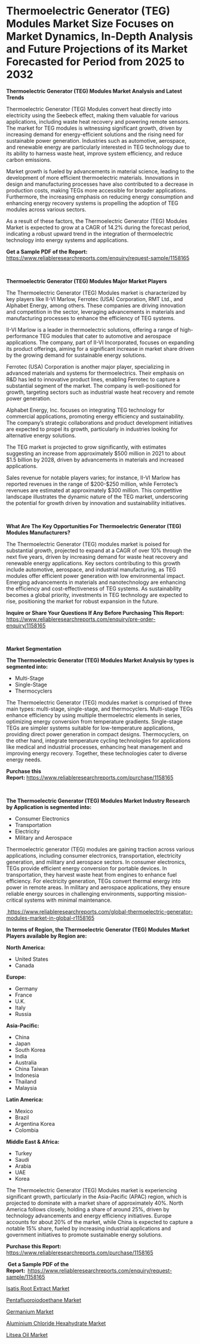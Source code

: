 <p><h1>Thermoelectric Generator (TEG) Modules Market Size Focuses on Market Dynamics, In-Depth Analysis and Future Projections of its Market Forecasted for Period from 2025 to 2032</h1></p><p><strong>Thermoelectric Generator (TEG) Modules Market Analysis and Latest Trends</strong></p>
<p><p>Thermoelectric Generator (TEG) Modules convert heat directly into electricity using the Seebeck effect, making them valuable for various applications, including waste heat recovery and powering remote sensors. The market for TEG modules is witnessing significant growth, driven by increasing demand for energy-efficient solutions and the rising need for sustainable power generation. Industries such as automotive, aerospace, and renewable energy are particularly interested in TEG technology due to its ability to harness waste heat, improve system efficiency, and reduce carbon emissions.</p><p>Market growth is fueled by advancements in material science, leading to the development of more efficient thermoelectric materials. Innovations in design and manufacturing processes have also contributed to a decrease in production costs, making TEGs more accessible for broader applications. Furthermore, the increasing emphasis on reducing energy consumption and enhancing energy recovery systems is propelling the adoption of TEG modules across various sectors.</p><p>As a result of these factors, the Thermoelectric Generator (TEG) Modules Market is expected to grow at a CAGR of 14.2% during the forecast period, indicating a robust upward trend in the integration of thermoelectric technology into energy systems and applications.</p></p>
<p><strong>Get a Sample PDF of the Report:&nbsp;</strong> <a href="https://www.reliableresearchreports.com/enquiry/request-sample/1158165?utm_campaign=2263&utm_medium=2&utm_source=Github&utm_content=ia&utm_term=12022025&utm_id=thermoelectric-generator-teg-modules">https://www.reliableresearchreports.com/enquiry/request-sample/1158165</a></p>
<p>&nbsp;</p>
<p><strong>Thermoelectric Generator (TEG) Modules Major Market Players</strong></p>
<p><p>The Thermoelectric Generator (TEG) Modules market is characterized by key players like II-VI Marlow, Ferrotec (USA) Corporation, RMT Ltd., and Alphabet Energy, among others. These companies are driving innovation and competition in the sector, leveraging advancements in materials and manufacturing processes to enhance the efficiency of TEG systems.</p><p>II-VI Marlow is a leader in thermoelectric solutions, offering a range of high-performance TEG modules that cater to automotive and aerospace applications. The company, part of II-VI Incorporated, focuses on expanding its product offerings, aiming for a significant increase in market share driven by the growing demand for sustainable energy solutions.</p><p>Ferrotec (USA) Corporation is another major player, specializing in advanced materials and systems for thermoelectrics. Their emphasis on R&D has led to innovative product lines, enabling Ferrotec to capture a substantial segment of the market. The company is well-positioned for growth, targeting sectors such as industrial waste heat recovery and remote power generation.</p><p>Alphabet Energy, Inc. focuses on integrating TEG technology for commercial applications, promoting energy efficiency and sustainability. The company’s strategic collaborations and product development initiatives are expected to propel its growth, particularly in industries looking for alternative energy solutions.</p><p>The TEG market is projected to grow significantly, with estimates suggesting an increase from approximately $500 million in 2021 to about $1.5 billion by 2028, driven by advancements in materials and increased applications.</p><p>Sales revenue for notable players varies; for instance, II-VI Marlow has reported revenues in the range of $200-$250 million, while Ferrotec’s revenues are estimated at approximately $300 million. This competitive landscape illustrates the dynamic nature of the TEG market, underscoring the potential for growth driven by innovation and sustainability initiatives.</p></p>
<p>&nbsp;</p>
<p><strong>What Are The Key Opportunities For Thermoelectric Generator (TEG) Modules Manufacturers?</strong></p>
<p><p>The Thermoelectric Generator (TEG) modules market is poised for substantial growth, projected to expand at a CAGR of over 10% through the next five years, driven by increasing demand for waste heat recovery and renewable energy applications. Key sectors contributing to this growth include automotive, aerospace, and industrial manufacturing, as TEG modules offer efficient power generation with low environmental impact. Emerging advancements in materials and nanotechnology are enhancing the efficiency and cost-effectiveness of TEG systems. As sustainability becomes a global priority, investments in TEG technology are expected to rise, positioning the market for robust expansion in the future.</p></p>
<p><strong>Inquire or Share Your Questions If Any Before Purchasing This Report:</strong> <a href="https://www.reliableresearchreports.com/enquiry/pre-order-enquiry/1158165?utm_campaign=2263&utm_medium=2&utm_source=Github&utm_content=ia&utm_term=12022025&utm_id=thermoelectric-generator-teg-modules">https://www.reliableresearchreports.com/enquiry/pre-order-enquiry/1158165</a></p>
<p>&nbsp;</p>
<p><strong>Market Segmentation</strong></p>
<p><strong>The Thermoelectric Generator (TEG) Modules Market Analysis by types is segmented into:</strong></p>
<p><ul><li>Multi-Stage</li><li>Single-Stage</li><li>Thermocyclers</li></ul></p>
<p><p>The Thermoelectric Generator (TEG) modules market is comprised of three main types: multi-stage, single-stage, and thermocyclers. Multi-stage TEGs enhance efficiency by using multiple thermoelectric elements in series, optimizing energy conversion from temperature gradients. Single-stage TEGs are simpler systems suitable for low-temperature applications, providing direct power generation in compact designs. Thermocyclers, on the other hand, integrate temperature cycling technologies for applications like medical and industrial processes, enhancing heat management and improving energy recovery. Together, these technologies cater to diverse energy needs.</p></p>
<p><strong>Purchase this Report:&nbsp;</strong><a href="https://www.reliableresearchreports.com/purchase/1158165?utm_campaign=2263&utm_medium=2&utm_source=Github&utm_content=ia&utm_term=12022025&utm_id=thermoelectric-generator-teg-modules">https://www.reliableresearchreports.com/purchase/1158165</a></p>
<p>&nbsp;</p>
<p><strong>The Thermoelectric Generator (TEG) Modules Market Industry Research by Application is segmented into:</strong></p>
<p><ul><li>Consumer Electronics</li><li>Transportation</li><li>Electricity</li><li>Military and Aerospace</li></ul></p>
<p><p>Thermoelectric generator (TEG) modules are gaining traction across various applications, including consumer electronics, transportation, electricity generation, and military and aerospace sectors. In consumer electronics, TEGs provide efficient energy conversion for portable devices. In transportation, they harvest waste heat from engines to enhance fuel efficiency. For electricity generation, TEGs convert thermal energy into power in remote areas. In military and aerospace applications, they ensure reliable energy sources in challenging environments, supporting mission-critical systems with minimal maintenance.</p></p>
<p><a href="https://www.reliableresearchreports.com/global-thermoelectric-generator-modules-market-in-global-r1158165?utm_campaign=2263&utm_medium=2&utm_source=Github&utm_content=ia&utm_term=12022025&utm_id=thermoelectric-generator-teg-modules">&nbsp;https://www.reliableresearchreports.com/global-thermoelectric-generator-modules-market-in-global-r1158165</a></p>
<p><strong>In terms of Region, the Thermoelectric Generator (TEG) Modules Market Players available by Region are:</strong></p>
<p>
    <p> <strong> North America: </strong>
        <ul>
            <li>United States</li>
            <li>Canada</li>
        </ul>
        </p> 
    <p> <strong> Europe: </strong>
        <ul>
            <li>Germany</li>
            <li>France</li>
            <li>U.K.</li>
            <li>Italy</li>
            <li>Russia</li>
        </ul>
        </p> 
    <p> <strong> Asia-Pacific: </strong>
        <ul>
            <li>China</li>
            <li>Japan</li>
            <li>South Korea</li>
            <li>India</li>
            <li>Australia</li>
            <li>China Taiwan</li>
            <li>Indonesia</li>
            <li>Thailand</li>
            <li>Malaysia</li>
        </ul>
        </p> 
    <p> <strong> Latin America: </strong>
        <ul>
            <li>Mexico</li>
            <li>Brazil</li>
            <li>Argentina Korea</li>
            <li>Colombia</li>
        </ul>
        </p> 
    <p> <strong> Middle East & Africa: </strong>
        <ul>
            <li>Turkey</li>
            <li>Saudi</li>
            <li>Arabia</li>
            <li>UAE</li>
            <li>Korea</li>
        </ul>
    </p>
    </p>
<p><p>The Thermoelectric Generator (TEG) Modules market is experiencing significant growth, particularly in the Asia-Pacific (APAC) region, which is projected to dominate with a market share of approximately 40%. North America follows closely, holding a share of around 25%, driven by technology advancements and energy efficiency initiatives. Europe accounts for about 20% of the market, while China is expected to capture a notable 15% share, fueled by increasing industrial applications and government initiatives to promote sustainable energy solutions.</p></p>
<p><strong>Purchase this Report: </strong><a href="https://www.reliableresearchreports.com/purchase/1158165?utm_campaign=2263&utm_medium=2&utm_source=Github&utm_content=ia&utm_term=12022025&utm_id=thermoelectric-generator-teg-modules">https://www.reliableresearchreports.com/purchase/1158165</a></p>
<p>&nbsp;<strong>Get a Sample PDF of the Report:&nbsp;&nbsp;</strong><a href="https://www.reliableresearchreports.com/enquiry/request-sample/1158165?utm_campaign=2263&utm_medium=2&utm_source=Github&utm_content=ia&utm_term=12022025&utm_id=thermoelectric-generator-teg-modules">https://www.reliableresearchreports.com/enquiry/request-sample/1158165</a></p>
<p><strong></strong></p>
<p><p><a href="https://www.linkedin.com/pulse/market-dynamics-isatis-root-extract-139-growth-from-2025-2032-ulgrc?utm_campaign=2263&utm_medium=2&utm_source=Github&utm_content=ia&utm_term=12022025&utm_id=thermoelectric-generator-teg-modules">Isatis Root Extract Market</a></p><p><a href="https://www.linkedin.com/pulse/pentafluoroiodoethane-market-analysis-current-trends-ely4f?utm_campaign=2263&utm_medium=2&utm_source=Github&utm_content=ia&utm_term=12022025&utm_id=thermoelectric-generator-teg-modules">Pentafluoroiodoethane Market</a></p><p><a href="https://www.linkedin.com/pulse/germanium-market-size-analysis-growing-143-cagr-from-thwbf?utm_campaign=2263&utm_medium=2&utm_source=Github&utm_content=ia&utm_term=12022025&utm_id=thermoelectric-generator-teg-modules">Germanium Market</a></p><p><a href="https://www.linkedin.com/pulse/understanding-aluminium-chloride-hexahydrate-market-2025-2032-ioj2c?utm_campaign=2263&utm_medium=2&utm_source=Github&utm_content=ia&utm_term=12022025&utm_id=thermoelectric-generator-teg-modules">Aluminium Chloride Hexahydrate Market</a></p><p><a href="https://www.linkedin.com/pulse/litsea-oil-research-report-industry-development-estimated-5toif?utm_campaign=2263&utm_medium=2&utm_source=Github&utm_content=ia&utm_term=12022025&utm_id=thermoelectric-generator-teg-modules">Litsea Oil Market</a></p></p>